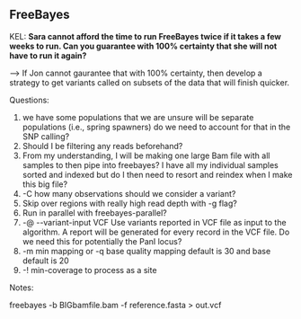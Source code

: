 ## FreeBayes

KEL: **Sara cannot afford the time to run FreeBayes twice if it takes a few weeks to run. Can you guarantee with 100% certainty that she will not have to run it again?**

--> If Jon cannot gaurantee that with 100% certainty, then develop a strategy to get variants called on subsets of the data that will finish quicker.

Questions: 
1) we have some populations that we are unsure will be separate populations (i.e., spring spawners) do we need to account for that in the SNP calling?
2) Should I be filtering any reads beforehand?
3) From my understanding, I will be making one large Bam file with all samples to then pipe into freebayes? I have all my individual samples sorted and indexed but do I then need to resort and reindex when I make this big file? 
4) -C how many observations should we consider a variant? 
5) Skip over regions with really high read depth with -g flag? 
6) Run in parallel with freebayes-parallel?
7) -@ --variant-input VCF Use variants reported in VCF file as input to the algorithm. A report will be generated for every record in the VCF file. Do we need this for potentially the PanI locus?
8) -m min mapping or -q base quality mapping default is 30 and base default is 20
9) -! min-coverage to process as a site

Notes:

freebayes -b BIGbamfile.bam -f reference.fasta > out.vcf
